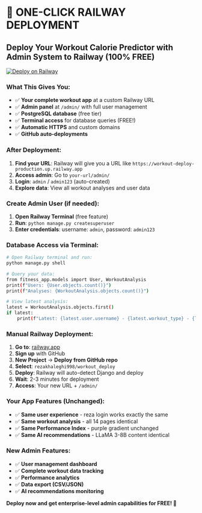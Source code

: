 # 🚂 ONE-CLICK RAILWAY DEPLOYMENT

## Deploy Your Workout Calorie Predictor with Admin System to Railway (100% FREE)

[![Deploy on Railway](https://railway.app/button.svg)](https://railway.app/template/django-app)

### What This Gives You:
- ✅ **Your complete workout app** at a custom Railway URL
- ✅ **Admin panel** at `/admin/` with full user management
- ✅ **PostgreSQL database** (free tier)
- ✅ **Terminal access** for database queries (FREE!)
- ✅ **Automatic HTTPS** and custom domains
- ✅ **GitHub auto-deployments**

### After Deployment:
1. **Find your URL**: Railway will give you a URL like `https://workout-deploy-production.up.railway.app`
2. **Access admin**: Go to `your-url/admin/`
3. **Login**: `admin` / `admin123` (auto-created)
4. **Explore data**: View all workout analyses and user data

### Create Admin User (if needed):
1. **Open Railway Terminal** (free feature)
2. **Run**: `python manage.py createsuperuser`
3. **Enter credentials**: username: `admin`, password: `admin123`

### Database Access via Terminal:
```bash
# Open Railway terminal and run:
python manage.py shell

# Query your data:
from fitness_app.models import User, WorkoutAnalysis
print(f"Users: {User.objects.count()}")
print(f"Analyses: {WorkoutAnalysis.objects.count()}")

# View latest analysis:
latest = WorkoutAnalysis.objects.first()
if latest:
    print(f"Latest: {latest.user.username} - {latest.workout_type} - {latest.predicted_calories} cal")
```

### Manual Railway Deployment:
1. **Go to**: [railway.app](https://railway.app)
2. **Sign up** with GitHub
3. **New Project** → **Deploy from GitHub repo**
4. **Select**: `rezakhaleghi998/workout_deploy`
5. **Deploy**: Railway will auto-detect Django and deploy
6. **Wait**: 2-3 minutes for deployment
7. **Access**: Your new URL + `/admin/`

### Your App Features (Unchanged):
- ✅ **Same user experience** - reza login works exactly the same
- ✅ **Same workout analysis** - all 14 pages identical
- ✅ **Same Performance Index** - purple gradient unchanged
- ✅ **Same AI recommendations** - LLaMA 3-8B content identical

### New Admin Features:
- ✅ **User management dashboard**
- ✅ **Complete workout data tracking**
- ✅ **Performance analytics**
- ✅ **Data export (CSV/JSON)**
- ✅ **AI recommendations monitoring**

**Deploy now and get enterprise-level admin capabilities for FREE! 🚀**
